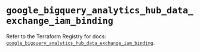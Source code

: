 # `google_bigquery_analytics_hub_data_exchange_iam_binding`

Refer to the Terraform Registry for docs: [`google_bigquery_analytics_hub_data_exchange_iam_binding`](https://registry.terraform.io/providers/hashicorp/google-beta/6.18.1/docs/resources/google_bigquery_analytics_hub_data_exchange_iam_binding).
